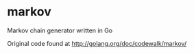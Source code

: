 markov
======

Markov chain generator written in Go

Original code found at http://golang.org/doc/codewalk/markov/
